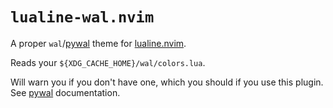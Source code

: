 # `lualine-wal.nvim`

A proper `wal`/[pywal](https://github.com/dylanaraps/pywal) theme for [lualine.nvim](https://github.com/nvim-lualine/lualine.nvim).

Reads your `${XDG_CACHE_HOME}/wal/colors.lua`.

Will warn you if you don't have one, which you should if you use this plugin. See [pywal](https://github.com/dylanaraps/pywal) documentation.
